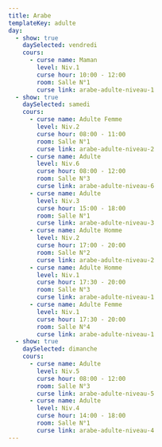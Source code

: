 ```yaml
---
title: Arabe
templateKey: adulte
day:
  - show: true
    daySelected: vendredi
    cours:
      - curse name: Maman
        level: Niv.1
        curse hour: 10:00 - 12:00
        room: Salle N°1
        curse link: arabe-adulte-niveau-1
  - show: true
    daySelected: samedi
    cours:
      - curse name: Adulte Femme
        level: Niv.2
        curse hour: 08:00 - 11:00
        room: Salle N°1
        curse link: arabe-adulte-niveau-2
      - curse name: Adulte
        level: Niv.6
        curse hour: 08:00 - 12:00
        room: Salle N°3
        curse link: arabe-adulte-niveau-6
      - curse name: Adulte
        level: Niv.3
        curse hour: 15:00 - 18:00
        room: Salle N°1
        curse link: arabe-adulte-niveau-3
      - curse name: Adulte Homme
        level: Niv.2
        curse hour: 17:00 - 20:00
        room: Salle N°2
        curse link: arabe-adulte-niveau-2
      - curse name: Adulte Homme
        level: Niv.1
        curse hour: 17:30 - 20:00
        room: Salle N°3
        curse link: arabe-adulte-niveau-1
      - curse name: Adulte Femme
        level: Niv.1
        curse hour: 17:30 - 20:00
        room: Salle N°4
        curse link: arabe-adulte-niveau-1
  - show: true
    daySelected: dimanche
    cours:
      - curse name: Adulte
        level: Niv.5
        curse hour: 08:00 - 12:00
        room: Salle N°3
        curse link: arabe-adulte-niveau-5
      - curse name: Adulte
        level: Niv.4
        curse hour: 14:00 - 18:00
        room: Salle N°1
        curse link: arabe-adulte-niveau-4
---
```

